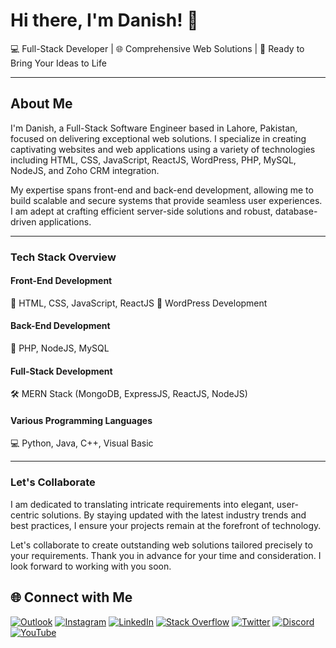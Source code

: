 # Hi there, I'm Danish! 👋

💻 Full-Stack Developer | 🌐 Comprehensive Web Solutions | 🚀 Ready to Bring Your Ideas to Life

---

## About Me

I'm Danish, a Full-Stack Software Engineer based in Lahore, Pakistan, focused on delivering exceptional web solutions. I specialize in creating captivating websites and web applications using a variety of technologies including HTML, CSS, JavaScript, ReactJS, WordPress, PHP, MySQL, NodeJS, and Zoho CRM integration.

My expertise spans front-end and back-end development, allowing me to build scalable and secure systems that provide seamless user experiences. I am adept at crafting efficient server-side solutions and robust, database-driven applications.

---

### Tech Stack Overview

#### Front-End Development

🌟 HTML, CSS, JavaScript, ReactJS
🌟 WordPress Development

#### Back-End Development

🔧 PHP, NodeJS, MySQL

#### Full-Stack Development

🛠️ MERN Stack (MongoDB, ExpressJS, ReactJS, NodeJS)

#### Various Programming Languages

💻 Python, Java, C++, Visual Basic

---

### Let's Collaborate

I am dedicated to translating intricate requirements into elegant, user-centric solutions. By staying updated with the latest industry trends and best practices, I ensure your projects remain at the forefront of technology.

Let's collaborate to create outstanding web solutions tailored precisely to your requirements. Thank you in advance for your time and consideration. I look forward to working with you soon.

## 🌐 Connect with Me

[![Outlook](https://img.shields.io/badge/Outlook-%230077B5.svg?style=flat-square&logo=microsoft-outlook&logoColor=white)](mailto:danish_s@outlook.com) [![Instagram](https://img.shields.io/badge/Instagram-%23E4405F.svg?style=flat-square&logo=Instagram&logoColor=white)](https://instagram.com/mrdanishsaleem) [![LinkedIn](https://img.shields.io/badge/LinkedIn-%230077B5.svg?style=flat-square&logo=linkedin&logoColor=white)](https://linkedin.com/in/mrdanishsaleem) [![Stack Overflow](https://img.shields.io/badge/Stack%20Overflow-%23FE7A16.svg?style=flat-square&logo=stackoverflow&logoColor=white)](https://stackoverflow.com/users/11249940) [![Twitter](https://img.shields.io/badge/Twitter-%231DA1F2.svg?style=flat-square&logo=Twitter&logoColor=white)](https://twitter.com/MrDanishSaleem) [![Discord](https://img.shields.io/badge/Discord-%235865F2.svg?style=flat-square&logo=discord&logoColor=white)](https://discordapp.com/users/890596597610737774) [![YouTube](https://img.shields.io/badge/YouTube-%23FF0000.svg?style=flat-square&logo=YouTube&logoColor=white)](https://youtube.com/@MrDanishSaleem)
